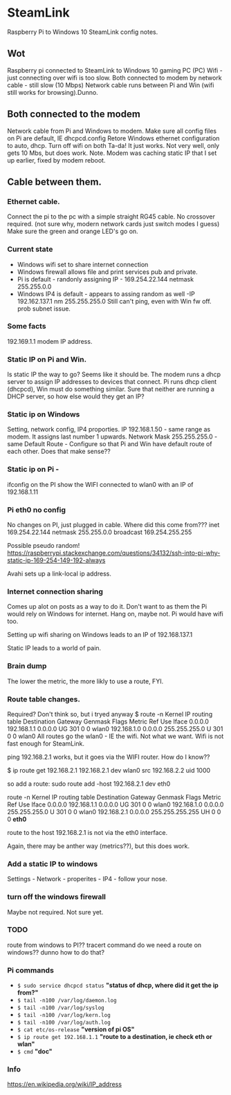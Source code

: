 # SteamLink
Raspberry Pi to Windows 10 SteamLink config notes.

## Wot
Raspberry pi connected to SteamLink to Windows 10 gaming PC (PC)
Wifi - just connecting over wifi is too slow.
Both connected to modem by network cable - still slow (10 Mbps)
Network cable runs between Pi and Win (wifi still works for browsing).Dunno.

## Both connected to the modem
Network cable from Pi and Windows to modem.
Make sure all config files on Pi are default, IE dhcpcd.config
Retore Windows ethernet configuration to auto, dhcp.
Turn off wifi on both
Ta-da! It just works. Not very well, only gets 10 Mbs, but does work.
Note. Modem was caching static IP that I set up earlier, fixed by modem reboot.

## Cable between them.

### Ethernet cable.
Connect the pi to the pc with a simple straight RG45 cable. No crossover required. (not sure why, modern network cards just switch modes I guess)
Make sure the green and orange LED's go on.

### Current state
* Windows wifi set to share internet connection
* Windows firewall allows file and print services pub and private. 
* Pi is default - randonly assigning IP - 169.254.22.144  netmask 255.255.0.0
* Windows IP4 is default - appears to assing random as well -IP 192.162.137.1 nm 255.255.255.0 
Still can't ping, even with Win fw off. prob subnet issue.

### Some facts
192.169.1.1 modem IP address. 

### Static IP on Pi and Win.
Is static IP the way to go? Seems like it should be. The modem runs a dhcp server to assign IP addresses to devices that connect. Pi runs dhcp client (dhcpcd), Win must do something similar. Sure that neither are running a DHCP server, so how else would they get an IP?

### Static ip on Windows
Setting, network config, IP4 proporties.
IP 192.168.1.50 - same range as modem. It assigns last number 1 upwards.
Network Mask 255.255.255.0 - same 
Default Route - Configure so that Pi and Win have default route of each other. Does that make sense??

### Static ip on Pi - 
ifconfig on the PI show the WIFI connected to wlan0 with an IP of 192.168.1.11

### Pi eth0 no config
No changes on PI, just plugged in cable. Where did this come from???
 inet 169.254.22.144  netmask 255.255.0.0  broadcast 169.254.255.255

Possible pseudo random!
https://raspberrypi.stackexchange.com/questions/34132/ssh-into-pi-why-static-ip-169-254-149-192-always

Avahi sets up a link-local ip address. 


### Internet connection sharing
Comes up alot on posts as a way to do it. Don't want to as them the Pi would rely on Windows for internet. Hang on, maybe not. Pi would have wifi too.

Setting up wifi sharing on Windows leads to an IP of 192.168.137.1

Static IP leads to a world of pain.

### Brain dump

The lower the metric, the more likly to use a route, FYI.

### Route table changes.
Required? Don't think so, but i tryed anyway
$ route -n
Kernel IP routing table
Destination     Gateway         Genmask         Flags Metric Ref    Use Iface
0.0.0.0         192.168.1.1     0.0.0.0         UG    301    0        0 wlan0
192.168.1.0     0.0.0.0         255.255.255.0   U     301    0        0 wlan0
All routes go the wlan0 - IE the wifi. Not what we want. Wifi is not fast enough for SteamLink.

ping 192.168.2.1 works, but it goes via the WIFI router. How do I know??

$ ip route get  192.168.2.1 
192.168.2.1 dev wlan0 src 192.168.2.2 uid 1000

so add a route:
sudo route add -host 192.168.2.1  dev eth0

route -n
Kernel IP routing table
Destination     Gateway         Genmask         Flags Metric Ref    Use Iface
0.0.0.0         192.168.1.1     0.0.0.0         UG    301    0        0 wlan0
192.168.1.0     0.0.0.0         255.255.255.0   U     301    0        0 wlan0
192.168.2.1     0.0.0.0         255.255.255.255 UH    0      0        0 **eth0**

route to the host 192.168.2.1 is not via the eth0 interface. 

Again, there may be anther way (metrics??), but this does work.

### Add a static IP to windows
Settings - Network - properites - IP4 - follow your nose.

### turn off the windows firewall
Maybe not required. Not sure yet.

### TODO
route from windows to PI?? tracert command
do we need a route on windows?? dunno how to do that?

### Pi commands

* `$ sudo service dhcpcd status` **"status of  dhcp, where did it get the ip from?"**
* `$ tail -n100 /var/log/daemon.log`
* `$ tail -n100 /var/log/syslog`
* `$ tail -n100 /var/log/kern.log`
* `$ tail -n100 /var/log/auth.log`
* `$ cat etc/os-release` **"version of pi OS"**
* `$ ip route get 192.168.1.1` **"route to a destination, ie check eth or wlan"**
* `$ cmd` **"doc"**

### Info
https://en.wikipedia.org/wiki/IP_address